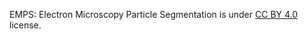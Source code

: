 EMPS: Electron Microscopy Particle Segmentation is under [CC BY 4.0](https://creativecommons.org/licenses/by/4.0/legalcode) license.
